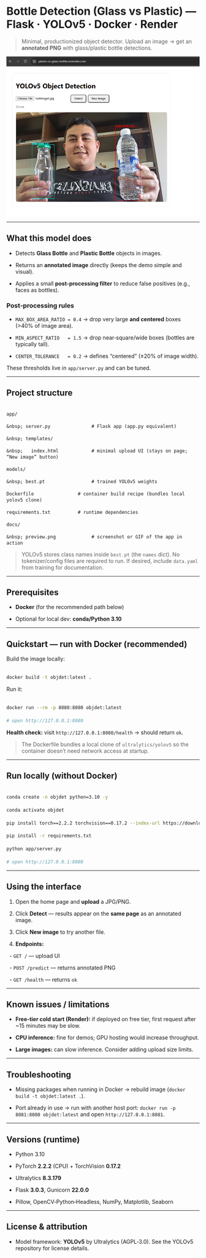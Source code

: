 # Bottle Detection (Glass vs Plastic) — Flask · YOLOv5 · Docker · Render



> Minimal, productionized object detector. Upload an image → get an **annotated PNG** with glass/plastic bottle detections.



![Preview](docs/preview.png)



---



## What this model does

- Detects **Glass Bottle** and **Plastic Bottle** objects in images.

- Returns an **annotated image** directly (keeps the demo simple and visual).

- Applies a small **post‑processing filter** to reduce false positives (e.g., faces as bottles).



### Post‑processing rules

- `MAX_BOX_AREA_RATIO = 0.4` → drop very large **and centered** boxes (>40% of image area).

- `MIN_ASPECT_RATIO   = 1.5` → drop near‑square/wide boxes (bottles are typically tall).

- `CENTER_TOLERANCE   = 0.2` → defines “centered” (±20% of image width).



These thresholds live in `app/server.py` and can be tuned.



---



## Project structure

```

app/

&nbsp; server.py               # Flask app (app.py equivalent)

&nbsp; templates/

&nbsp;   index.html            # minimal upload UI (stays on page; “New image” button)

models/

&nbsp; best.pt                 # trained YOLOv5 weights

Dockerfile                # container build recipe (bundles local yolov5 clone)

requirements.txt          # runtime dependencies

docs/

&nbsp; preview.png             # screenshot or GIF of the app in action

```



> YOLOv5 stores class names inside `best.pt` (the `names` dict). No tokenizer/config files are required to run. If desired, include `data.yaml` from training for documentation.



---



## Prerequisites

- **Docker** (for the recommended path below)

- Optional for local dev: **conda/Python 3.10**



---



## Quickstart — run with Docker (recommended)



Build the image locally:

```bash

docker build -t objdet:latest .

```



Run it:

```bash

docker run --rm -p 8080:8080 objdet:latest

# open http://127.0.0.1:8080

```



**Health check:** visit `http://127.0.0.1:8080/health` → should return `ok`.



> The Dockerfile bundles a local clone of `ultralytics/yolov5` so the container doesn’t need network access at startup.



---



## Run locally (without Docker)



```bash

conda create -n objdet python=3.10 -y

conda activate objdet

pip install torch==2.2.2 torchvision==0.17.2 --index-url https://download.pytorch.org/whl/cpu

pip install -r requirements.txt

python app/server.py

# open http://127.0.0.1:8080

```



---



## Using the interface

1. Open the home page and **upload** a JPG/PNG.

2. Click **Detect** — results appear on the **same page** as an annotated image.

3. Click **New image** to try another file.

4. **Endpoints:**

&nbsp;  - `GET /` — upload UI

&nbsp;  - `POST /predict` — returns annotated PNG

&nbsp;  - `GET /health` — returns `ok`



---



## Known issues / limitations

- **Free‑tier cold start (Render):** if deployed on free tier, first request after ~15 minutes may be slow.

- **CPU inference:** fine for demos; GPU hosting would increase throughput.

- **Large images:** can slow inference. Consider adding upload size limits.



---



## Troubleshooting

- Missing packages when running in Docker → rebuild image (`docker build -t objdet:latest .`).

- Port already in use → run with another host port: `docker run -p 8081:8080 objdet:latest` and open `http://127.0.0.1:8081`.



---



## Versions (runtime)

- Python 3.10

- PyTorch **2.2.2** (CPU) + TorchVision **0.17.2**

- Ultralytics **8.3.179**

- Flask **3.0.3**, Gunicorn **22.0.0**

- Pillow, OpenCV‑Python‑Headless, NumPy, Matplotlib, Seaborn



---



## License & attribution

- Model framework: **YOLOv5** by Ultralytics (AGPL‑3.0). See the YOLOv5 repository for license details.



